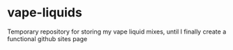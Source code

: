 # vape-liquids
Temporary repository for storing my vape liquid mixes, until I finally create a functional github sites page

